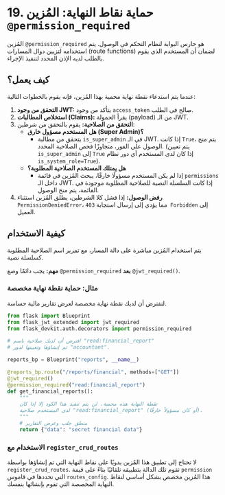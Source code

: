 # 19. حماية نقاط النهاية: المُزين `@permission_required`

المُزين `@permission_required` هو حارس البوابة لنظام التحكم في الوصول. يتم استخدامه لتزيين دوال المسارات (route functions) لضمان أن المستخدم الذي يقوم بالطلب لديه الإذن المحدد لتنفيذ الإجراء.

## كيف يعمل؟

عندما يتم استدعاء نقطة نهاية محمية بهذا المُزين، فإنه يقوم بالخطوات التالية:

1.  **التحقق من وجود JWT:** يتأكد من وجود `access_token` صالح في الطلب.
2.  **استخلاص المطالبات (Claims):** يقرأ الحمولة (payload) من الـ JWT.
3.  **التحقق من الصلاحية:** يقوم بالتحقق من شرطين:
    - **هل المستخدم مسؤول خارق (Super Admin)؟**
      - يتحقق من مطالبة `is_super_admin` في الـ JWT. إذا كانت `True`، يتم منح الوصول على الفور، متجاوزًا فحص الصلاحية المحدد. (يتم تعيين `is_super_admin` إلى `True` إذا كان لدى المستخدم أي دور نظام `is_system_role=True`).
    - **هل يمتلك المستخدم الصلاحية المطلوبة؟**
      - إذا لم يكن المستخدم مسؤولًا خارقًا، يبحث المُزين في قائمة `permissions` داخل الـ JWT. إذا كانت السلسلة النصية للصلاحية المطلوبة موجودة في القائمة، يتم منح الوصول.
4.  **رفض الوصول:** إذا فشل كلا الشرطين، يطلق المُزين استثناء `PermissionDeniedError`، مما يؤدي إلى إرسال استجابة `403 Forbidden` إلى العميل.

## كيفية الاستخدام

يتم استخدام المُزين مباشرة على دالة المسار، مع تمرير اسم الصلاحية المطلوبة كسلسلة نصية.

**مهم:** يجب دائمًا وضع `@permission_required` **بعد** `@jwt_required()`.

### مثال: حماية نقطة نهاية مخصصة

لنفترض أن لديك نقطة نهاية مخصصة لعرض تقارير مالية حساسة.

```python
from flask import Blueprint
from flask_jwt_extended import jwt_required
from flask_devkit.auth.decorators import permission_required

# افترض أن لديك صلاحية باسم "read:financial_report"
# تم إنشاؤها وتعيينها لدور "accountant".

reports_bp = Blueprint("reports", __name__)

@reports_bp.route("/reports/financial", methods=["GET"])
@jwt_required()
@permission_required("read:financial_report")
def get_financial_reports():
    """
    نقطة النهاية هذه محمية. لن يتم تنفيذ هذا الكود إلا إذا كان
    لدى المستخدم صلاحية "read:financial_report" (أو كان مسؤولاً خارقًا).
    """
    # منطق جلب وعرض التقارير
    return {"data": "secret financial data"}

```

### الاستخدام مع `register_crud_routes`

لا تحتاج إلى تطبيق هذا المُزين يدويًا على نقاط النهاية التي تم إنشاؤها بواسطة `register_crud_routes`. تقوم تلك الدالة بتطبيقه تلقائيًا بناءً على قيمة `permission` التي تحددها في قاموس `routes_config`. هذا المُزين مخصص بشكل أساسي لنقاط النهاية المخصصة التي تقوم بإنشائها بنفسك.
